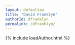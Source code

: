 ```yaml
---
layout: defaultau
title: "David Franklyn"
authorId: dfranklyn
permalink: /dfranklyn/
---
```

{% include loadAuthor.html %}
<script>
    $(document).ready(function(){
        showAuthorBio('{{ page.authorId }}');
   });
</script>
